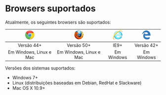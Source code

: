 ﻿# Browsers suportados

Atualmente, os seguintes browsers são suportados:

| ![Chrome](../../../images/web-pki/chrome.gif) | ![Firefox](../../../images/web-pki/firefox.gif)  | ![IE](../../../images/web-pki/ie.gif) | ![Edge](../../../images/web-pki/edge.gif) |
|:---------------------------------------------:|:------------------------------------------------:|:-------------------------------------:|:-----------------------------------------:|
| Versão 44+                                    | Versão 50+                                       | IE9+                                  | Versão 42+                                |
| Em Windows, Linux e Mac                       | Em Windows, Linux e Mac                          | Em Windows                            | Em Windows                                |


Versões dos sistemas suportados:

* Windows 7+
* Linux (distribuições baseadas em Debian, RedHat e Slackware)
* Mac OS X 10.9+
